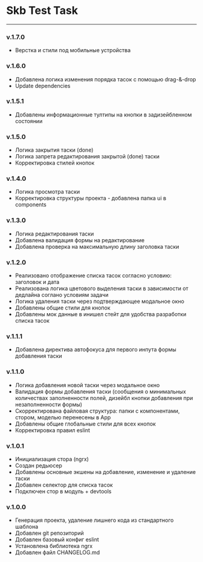 # Skb Test Task

---

### v.1.7.0

- Верстка и стили под мобильные устройства

### v.1.6.0

- Добавлена логика изменения порядка тасок с помощью drag-&-drop
- Update dependencies

### v.1.5.1

- Добавлены информационные тултипы на кнопки в задизейбленном состоянии

### v.1.5.0

- Логика закрытия таски (done)
- Логика запрета редактирования закрытой (done) таски
- Корректировка стилей кнопок

### v.1.4.0

- Логика просмотра таски
- Корректировка структуры проекта - добавлена папка ui в components

### v.1.3.0

- Логика редактирования таски
- Добавлена валидация формы на редактирование
- Добавлена проверка на максимальную длину заголовка таски

### v.1.2.0

- Реализовано отображение списка тасок согласно условию: заголовок и дата
- Реализована логика цветового выделения таски в зависимости от дедлайна соглано условиям задачи
- Логика удаления таски через подтверждающее модальное окно
- Добавлены общие стили для кнопок
- Добавлены мок данные в инишел стейт для удобства разработки списка тасок

### v.1.1.1

- Добавлена директива автофокуса для первого инпута формы добавления таски

### v.1.1.0

- Логика добавления новой таски через модальное окно
- Валидация формы добавления таски (сообщения о минимальных количествах заполненности полей, дизейбл кнопки добавления при незаполненности формы)
- Скорректирована файловая структура: папки с компонентами, стором, моделью перенесены в App
- Добавлены общие глобальные стили для всех кнопок
- Корректировка правил eslint

### v.1.0.1

- Инициализация стора (ngrx)
- Создан редьюсер
- Добавлены основные экшены на добавление, изменение и удаление таски
- Добавлен селектор для списка тасок
- Подключен стор в модуль + devtools

### v.1.0.0

- Генерация проекта, удаление лишнего кода из стандартного шаблона
- Добавлен git репозиторий
- Добавлен базовый конфиг eslint
- Установлена библиотека ngrx
- Добавлен файл CHANGELOG.md
